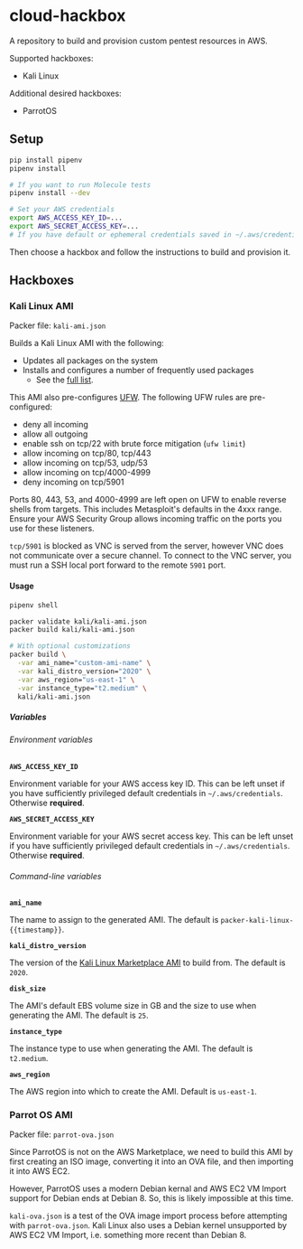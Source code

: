 # cloud-hackbox

A repository to build and provision custom pentest resources in AWS.

Supported hackboxes:

- Kali Linux

Additional desired hackboxes:

- ParrotOS

## Setup

```bash
pip install pipenv
pipenv install

# If you want to run Molecule tests
pipenv install --dev

# Set your AWS credentials
export AWS_ACCESS_KEY_ID=...
export AWS_SECRET_ACCESS_KEY=...
# If you have default or ephemeral credentials saved in ~/.aws/credentials you can forego these env vars
```

Then choose a hackbox and follow the instructions to build and provision it.

## Hackboxes

### Kali Linux AMI

Packer file: `kali-ami.json`

Builds a Kali Linux AMI with the following:

- Updates all packages on the system
- Installs and configures a number of frequently used packages
  - See the [full list](kali/ansible/variables.yml).

This AMI also pre-configures [UFW](https://www.digitalocean.com/community/tutorials/how-to-set-up-a-firewall-with-ufw-on-ubuntu-18-04).
The following UFW rules are pre-configured:

- deny all incoming
- allow all outgoing
- enable ssh on tcp/22 with brute force mitigation (`ufw limit`)
- allow incoming on tcp/80, tcp/443
- allow incoming on tcp/53, udp/53
- allow incoming on tcp/4000-4999
- deny incoming on tcp/5901

Ports 80, 443, 53, and 4000-4999 are left open on UFW to enable reverse shells from targets.
This includes Metasploit's defaults in the 4xxx range.
Ensure your AWS Security Group allows incoming traffic on the ports you use for these listeners.

`tcp/5901` is blocked as VNC is served from the server, however VNC does not communicate over a secure channel.
To connect to the VNC server, you must run a SSH local port forward to the remote `5901` port.

#### Usage

```bash
pipenv shell

packer validate kali/kali-ami.json
packer build kali/kali-ami.json

# With optional customizations
packer build \
  -var ami_name="custom-ami-name" \
  -var kali_distro_version="2020" \
  -var aws_region="us-east-1" \
  -var instance_type="t2.medium" \
  kali/kali-ami.json
```

##### Variables

###### Environment variables

**`AWS_ACCESS_KEY_ID`**

Environment variable for your AWS access key ID.
This can be left unset if you have sufficiently privileged default credentials in `~/.aws/credentials`.
Otherwise **required**.

**`AWS_SECRET_ACCESS_KEY`**

Environment variable for your AWS secret access key.
This can be left unset if you have sufficiently privileged default credentials in `~/.aws/credentials`.
Otherwise **required**.

###### Command-line variables

**`ami_name`**

The name to assign to the generated AMI.
The default is `packer-kali-linux-{{timestamp}}`.

**`kali_distro_version`**

The version of the [Kali Linux Marketplace AMI](https://aws.amazon.com/marketplace/pp/B01M26MMTT) to build from.
The default is `2020`.

**`disk_size`**

The AMI's default EBS volume size in GB and the size to use when generating the AMI.
The default is `25`.

**`instance_type`**

The instance type to use when generating the AMI.
The default is `t2.medium`.

**`aws_region`**

The AWS region into which to create the AMI.
Default is `us-east-1`.

### Parrot OS AMI

Packer file: `parrot-ova.json`

Since ParrotOS is not on the AWS Marketplace, we need to build this AMI by first creating an ISO image, converting it into an OVA file, and then importing it into AWS EC2.

However, ParrotOS uses a modern Debian kernal and AWS EC2 VM Import support for Debian ends at Debian 8. So, this is likely impossible at this time.

`kali-ova.json` is a test of the OVA image import process before attempting with `parrot-ova.json`. Kali Linux also uses a Debian kernel unsupported by AWS EC2 VM Import, i.e. something more recent than Debian 8.
